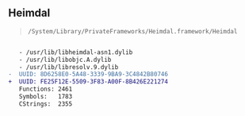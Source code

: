 ## Heimdal

> `/System/Library/PrivateFrameworks/Heimdal.framework/Heimdal`

```diff

   - /usr/lib/libheimdal-asn1.dylib
   - /usr/lib/libobjc.A.dylib
   - /usr/lib/libresolv.9.dylib
-  UUID: 8D6258E0-5A48-3339-9BA9-3C4842B80746
+  UUID: FE25F12E-5509-3F83-A00F-8B426E221274
   Functions: 2461
   Symbols:   1783
   CStrings:  2355

```
